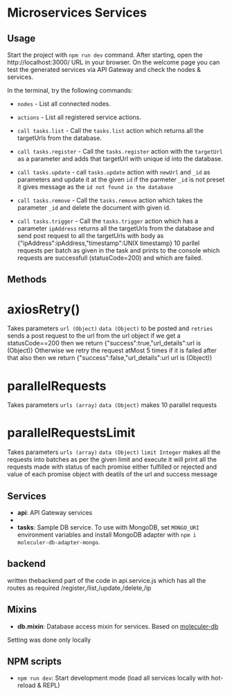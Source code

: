 
# Microservices Services
## Usage
Start the project with `npm run dev` command. 
After starting, open the http://localhost:3000/ URL in your browser. 
On the welcome page you can test the generated services via API Gateway and check the nodes & services.

In the terminal, try the following commands:
- `nodes` - List all connected nodes.
- `actions` - List all registered service actions.
- `call tasks.list` - Call the `tasks.list` action which returns all the targetUrls from the database.
- `call tasks.register` - Call the `tasks.register` action with the `targetUrl` as a parameter and adds that targetUrl with unique id into the database.

- `call tasks.update` - call `tasks.update` action with `newUrl` and `_id` as parameters and update it at the given `id` if the parmeter `_id` is not preset it gives message as the `id not found in the database`

- `call tasks.remove` - Call the `tasks.remove` action which takes the parameter `_id` and delete the document with given id.
- `call tasks.trigger` - Call the `tasks.trigger` action which has a parameter `ipAddress` returns all the targetUrls from the database and send post request to all the targetUrls with body as {"ipAddress":ipAddress,"timestamp":UNIX timestamp} 10 parllel requests per batch as given in the task and prints to the console which requests are successfull (statusCode=200) and which are failed.


## Methods
# axiosRetry()
Takes parameters `url (Object)` `data (Object)` to be posted and `retries`
sends a post request to the url from the url object if we get a statusCode==200 then we return 
{"success":true,"url_details":url is (Object)}
Otherwise we retry the request atMost 5 times if it is failed after that also then we return
{"success":false,"url_details":url url is (Object)}

# parallelRequests
Takes parameters `urls (array)` `data (Object)`
makes 10 parallel requests

# parallelRequestsLimit
Takes parameters `urls (array)` `data (Object)` `limit Integer`
makes all the requests into batches as per the given limit and execute it
will print all the requests made with status of each promise either fulfilled or rejected and value of each promise object with deatils of the url and success message

## Services
- **api**: API Gateway services
- 
- **tasks**: Sample DB service. To use with MongoDB, set `MONGO_URI` environment variables and install MongoDB adapter with `npm i moleculer-db-adapter-mongo`.

## backend
written thebackend part of the code in api.service.js
which has all the routes as required /register,/list,/update,/delete,/ip
## Mixins
- **db.mixin**: Database access mixin for services. Based on [moleculer-db](https://github.com/moleculerjs/moleculer-db#readme)


<!--  -->
Setting was done  only locally
<!--  -->
## NPM scripts

- `npm run dev`: Start development mode (load all services locally with hot-reload & REPL)

